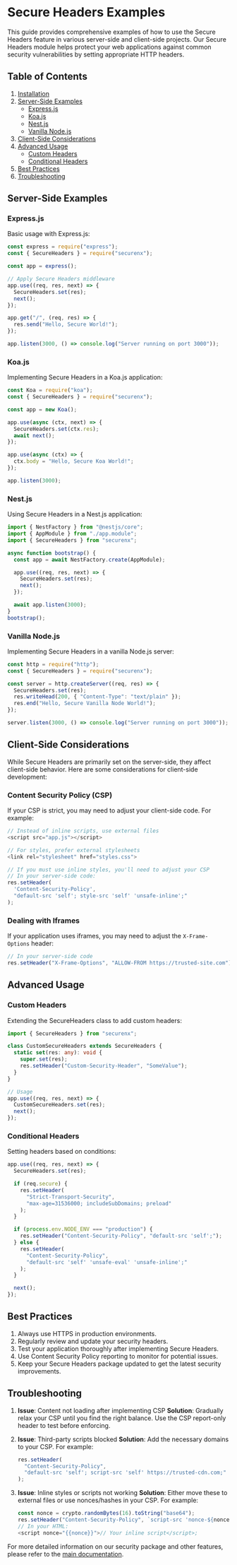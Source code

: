 # Secure Headers Examples

This guide provides comprehensive examples of how to use the Secure Headers feature in various server-side and client-side projects. Our Secure Headers module helps protect your web applications against common security vulnerabilities by setting appropriate HTTP headers.

## Table of Contents

1. [Installation](#installation)
2. [Server-Side Examples](#server-side-examples)
   - [Express.js](#expressjs)
   - [Koa.js](#koajs)
   - [Nest.js](#nestjs)
   - [Vanilla Node.js](#vanilla-nodejs)
3. [Client-Side Considerations](#client-side-considerations)
4. [Advanced Usage](#advanced-usage)
   - [Custom Headers](#custom-headers)
   - [Conditional Headers](#conditional-headers)
5. [Best Practices](#best-practices)
6. [Troubleshooting](#troubleshooting)

## Server-Side Examples

### Express.js

Basic usage with Express.js:

```javascript
const express = require("express");
const { SecureHeaders } = require("securenx");

const app = express();

// Apply Secure Headers middleware
app.use((req, res, next) => {
  SecureHeaders.set(res);
  next();
});

app.get("/", (req, res) => {
  res.send("Hello, Secure World!");
});

app.listen(3000, () => console.log("Server running on port 3000"));
```

### Koa.js

Implementing Secure Headers in a Koa.js application:

```javascript
const Koa = require("koa");
const { SecureHeaders } = require("securenx");

const app = new Koa();

app.use(async (ctx, next) => {
  SecureHeaders.set(ctx.res);
  await next();
});

app.use(async (ctx) => {
  ctx.body = "Hello, Secure Koa World!";
});

app.listen(3000);
```

### Nest.js

Using Secure Headers in a Nest.js application:

```typescript
import { NestFactory } from "@nestjs/core";
import { AppModule } from "./app.module";
import { SecureHeaders } from "securenx";

async function bootstrap() {
  const app = await NestFactory.create(AppModule);

  app.use((req, res, next) => {
    SecureHeaders.set(res);
    next();
  });

  await app.listen(3000);
}
bootstrap();
```

### Vanilla Node.js

Implementing Secure Headers in a vanilla Node.js server:

```javascript
const http = require("http");
const { SecureHeaders } = require("securenx");

const server = http.createServer((req, res) => {
  SecureHeaders.set(res);
  res.writeHead(200, { "Content-Type": "text/plain" });
  res.end("Hello, Secure Vanilla Node World!");
});

server.listen(3000, () => console.log("Server running on port 3000"));
```

## Client-Side Considerations

While Secure Headers are primarily set on the server-side, they affect client-side behavior. Here are some considerations for client-side development:

### Content Security Policy (CSP)

If your CSP is strict, you may need to adjust your client-side code. For example:

```javascript
// Instead of inline scripts, use external files
<script src="app.js"></script>

// For styles, prefer external stylesheets
<link rel="stylesheet" href="styles.css">

// If you must use inline styles, you'll need to adjust your CSP
// In your server-side code:
res.setHeader(
  'Content-Security-Policy',
  "default-src 'self'; style-src 'self' 'unsafe-inline';"
);
```

### Dealing with Iframes

If your application uses iframes, you may need to adjust the `X-Frame-Options` header:

```javascript
// In your server-side code
res.setHeader("X-Frame-Options", "ALLOW-FROM https://trusted-site.com");
```

## Advanced Usage

### Custom Headers

Extending the SecureHeaders class to add custom headers:

```typescript
import { SecureHeaders } from "securenx";

class CustomSecureHeaders extends SecureHeaders {
  static set(res: any): void {
    super.set(res);
    res.setHeader("Custom-Security-Header", "SomeValue");
  }
}

// Usage
app.use((req, res, next) => {
  CustomSecureHeaders.set(res);
  next();
});
```

### Conditional Headers

Setting headers based on conditions:

```javascript
app.use((req, res, next) => {
  SecureHeaders.set(res);

  if (req.secure) {
    res.setHeader(
      "Strict-Transport-Security",
      "max-age=31536000; includeSubDomains; preload"
    );
  }

  if (process.env.NODE_ENV === "production") {
    res.setHeader("Content-Security-Policy", "default-src 'self';");
  } else {
    res.setHeader(
      "Content-Security-Policy",
      "default-src 'self' 'unsafe-eval' 'unsafe-inline';"
    );
  }

  next();
});
```

## Best Practices

1. Always use HTTPS in production environments.
2. Regularly review and update your security headers.
3. Test your application thoroughly after implementing Secure Headers.
4. Use Content Security Policy reporting to monitor for potential issues.
5. Keep your Secure Headers package updated to get the latest security improvements.

## Troubleshooting

1. **Issue**: Content not loading after implementing CSP
   **Solution**: Gradually relax your CSP until you find the right balance. Use the CSP report-only header to test before enforcing.

2. **Issue**: Third-party scripts blocked
   **Solution**: Add the necessary domains to your CSP. For example:

   ```javascript
   res.setHeader(
     "Content-Security-Policy",
     "default-src 'self'; script-src 'self' https://trusted-cdn.com;"
   );
   ```

3. **Issue**: Inline styles or scripts not working
   **Solution**: Either move these to external files or use nonces/hashes in your CSP. For example:
   ```javascript
   const nonce = crypto.randomBytes(16).toString("base64");
   res.setHeader("Content-Security-Policy", `script-src 'nonce-${nonce}';`);
   // In your HTML:
   <script nonce="{{nonce}}">// Your inline script</script>;
   ```

For more detailed information on our security package and other features, please refer to the [main documentation](../../README.md).
